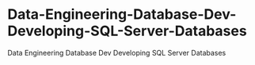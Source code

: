 # Data-Engineering-Database-Dev-Developing-SQL-Server-Databases
Data Engineering Database Dev Developing SQL Server Databases
